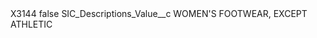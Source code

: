 <?xml version="1.0" encoding="UTF-8"?>
<CustomMetadata xmlns="http://soap.sforce.com/2006/04/metadata" xmlns:xsi="http://www.w3.org/2001/XMLSchema-instance" xmlns:xsd="http://www.w3.org/2001/XMLSchema">
    <label>X3144</label>
    <protected>false</protected>
    <values>
        <field>SIC_Descriptions_Value__c</field>
        <value xsi:type="xsd:string">WOMEN&apos;S FOOTWEAR, EXCEPT ATHLETIC</value>
    </values>
</CustomMetadata>
